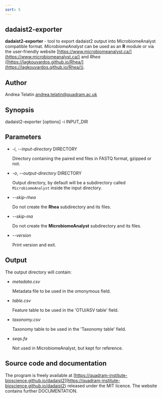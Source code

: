```yaml
---
sort: 5
---
```

## dadaist2-exporter
**dadaist2-exporter** - tool to export dadaist2 output into MicrobiomeAnalyst
compatible format. _MicrobiomeAnalyst_ can be used as an **R** module or
via the user-friendly website [https://www.microbiomeanalyst.ca/](https://www.microbiomeanalyst.ca/) and
_Rhea_ ([https://lagkouvardos.github.io/Rhea/](https://lagkouvardos.github.io/Rhea/)).

## Author
Andrea Telatin <andrea.telatin@quadram.ac.uk>

## Synopsis
dadaist2-exporter \[options\] -i INPUT\_DIR

## Parameters
- _-i_, _--input-directory_ DIRECTORY

    Directory containing the paired end files in FASTQ format, gzipped or not.

- _-o_, _--output-directory_ DIRECTORY

    Output directory, by default will be a subdirectory called `MicrobiomeAnalyst`
    inside the input directory.

- _--skip-rhea_

    Do not create the **Rhea** subdirectory and its files.

- _--skip-ma_

    Do not create the **MicrobiomeAnalyst** subdirectory and its files.

- _--version_

    Print version and exit.

## Output
The output directory will contain:

- _metadata.csv_

    Metadata file to be used in the omonymous field.

- _table.csv_

    Feature table to be used in the 'OTU/ASV table' field.

- _taxonomy.csv_

    Taxonomy table to be used in the 'Taxonomy table' field.

- _seqs.fa_

    Not used in MicrobiomeAnalyst, but kept for reference.

## Source code and documentation
The program is freely available at [https://quadram-institute-bioscience.github.io/dadaist2](https://quadram-institute-bioscience.github.io/dadaist2)
released under the MIT licence. The website contains further DOCUMENTATION.
